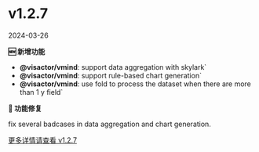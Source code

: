 # v1.2.7

2024-03-26


**🆕 新增功能**

- **@visactor/vmind**: support data aggregation with skylark`
- **@visactor/vmind**: support rule-based chart generation`
- **@visactor/vmind**: use fold to process the dataset when there are more than 1 y field`

**🐛 功能修复**

fix several badcases in data aggregation and chart generation.

[更多详情请查看 v1.2.7](https://github.com/VisActor/VMind/releases/tag/v1.2.7)

